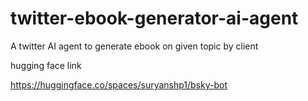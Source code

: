 # twitter-ebook-generator-ai-agent
A twitter AI agent to generate ebook on given topic by client


hugging face link

https://huggingface.co/spaces/suryanshp1/bsky-bot